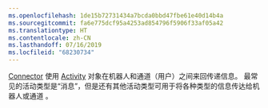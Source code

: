```yaml
---
ms.openlocfilehash: 1de15b72731434a7bcda0bbd47fbe61e40d14b4a
ms.sourcegitcommit: fa6e775dcf95a4253ad854796f5906f33af05a42
ms.translationtype: HT
ms.contentlocale: zh-CN
ms.lasthandoff: 07/16/2019
ms.locfileid: "68230734"
---
```

[Connector](~/dotnet/bot-builder-dotnet-concepts.md#connector) 使用 <a href="https://docs.botframework.com/csharp/builder/sdkreference/dc/d2f/class_microsoft_1_1_bot_1_1_connector_1_1_activity.html" target="_blank">Activity</a> 对象在机器人和通道（用户）之间来回传递信息。 最常见的活动类型是“消息”，但是还有其他活动类型可用于将各种类型的信息传达给机器人或通道  。 